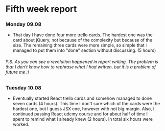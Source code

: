 # Fifth week report

### Monday 09.08

- That day I have done four more trello cards. The hardest one was the card about jQuery, not because of the complexity
  but because of the size. The remaining three cards were more simple, so simple that I managed to put them into "done"
  section without discussing. (5 hours)

###### P.S. As you can see a revolution happened in report writing. The problem is that I don't know how to rephrase what I had written, but it is a problem of future me :)

### Tuesday 10.08

- Eventually started React trello cards and somehow managed to done seven cards (4 hours). This time I don't sure which
  of the cards were the hardest one, but I guess JSX one, however with not big margin. Also, I continued passing React
  udemy course and for about half of time I spent to remind what I already knew (2 hours). In total six hours were
  worked. 
